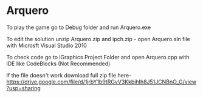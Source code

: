 # Arquero
To play the game go to Debug folder and run Arquero.exe

To edit the solution unzip Arquero.zip and ipch.zip - open Arquero.sln file with Microsft Visual Studio 2010

To check code go to iGraphics Project Folder and open Arquero.cpp with IDE like CodeBlocks (Not Recommended)

If the file doesn't work download full zip file here-https://drive.google.com/file/d/1jrbY1b9tRGvV3KkbihIh8J51JCNBnO_G/view?usp=sharing
